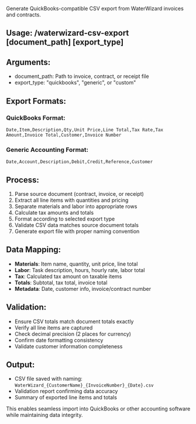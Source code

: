 Generate QuickBooks-compatible CSV export from WaterWizard invoices and contracts.

## Usage: /waterwizard-csv-export [document_path] [export_type]

## Arguments:
- document_path: Path to invoice, contract, or receipt file
- export_type: "quickbooks", "generic", or "custom"

## Export Formats:

### QuickBooks Format:
```csv
Date,Item,Description,Qty,Unit Price,Line Total,Tax Rate,Tax Amount,Invoice Total,Customer,Invoice Number
```

### Generic Accounting Format:
```csv
Date,Account,Description,Debit,Credit,Reference,Customer
```

## Process:
1. Parse source document (contract, invoice, or receipt)
2. Extract all line items with quantities and pricing
3. Separate materials and labor into appropriate rows
4. Calculate tax amounts and totals
5. Format according to selected export type
6. Validate CSV data matches source document totals
7. Generate export file with proper naming convention

## Data Mapping:
- **Materials**: Item name, quantity, unit price, line total
- **Labor**: Task description, hours, hourly rate, labor total  
- **Tax**: Calculated tax amount on taxable items
- **Totals**: Subtotal, tax total, invoice total
- **Metadata**: Date, customer info, invoice/contract number

## Validation:
- Ensure CSV totals match document totals exactly
- Verify all line items are captured
- Check decimal precision (2 places for currency)
- Confirm date formatting consistency
- Validate customer information completeness

## Output:
- CSV file saved with naming: `WaterWizard_{CustomerName}_{InvoiceNumber}_{Date}.csv`
- Validation report confirming data accuracy
- Summary of exported line items and totals

This enables seamless import into QuickBooks or other accounting software while maintaining data integrity.